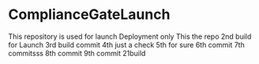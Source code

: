 # ComplianceGateLaunch
This repository is used for launch Deployment only
This the repo
2nd build for Launch
3rd build commit
4th just a check
5th for sure 
6th commit
7th commitsss
8th commit
9th commit
21build
